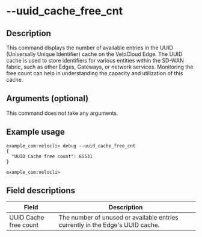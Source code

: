 #	--uuid_cache_free_cnt

##	Description
This command displays the number of available entries in the UUID (Universally Unique Identifier) cache on the VeloCloud Edge. The UUID cache is used to store identifiers for various entities within the SD-WAN fabric, such as other Edges, Gateways, or network services. Monitoring the free count can help in understanding the capacity and utilization of this cache.

##  Arguments (optional)
This command does not take any arguments.

##  Example usage
```
example_com:velocli> debug --uuid_cache_free_cnt
{
  "UUID Cache free count": 65531
}

example_com:velocli>
```

##  Field descriptions
| Field                   | Description                                                                 |
|-------------------------|-----------------------------------------------------------------------------|
| UUID Cache free count   | The number of unused or available entries currently in the Edge's UUID cache. |
